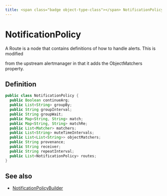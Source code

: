 ```yaml
---
title: <span class="badge object-type-class"></span> NotificationPolicy
---
```

# <span class="badge object-type-class"></span> NotificationPolicy

A Route is a node that contains definitions of how to handle alerts. This is modified

from the upstream alertmanager in that it adds the ObjectMatchers property.

## Definition

```java
public class NotificationPolicy {
  public Boolean continueArg;
  public List<String> groupBy;
  public String groupInterval;
  public String groupWait;
  public Map<String, String> match;
  public Map<String, String> matchRe;
  public List<Matcher> matchers;
  public List<String> muteTimeIntervals;
  public List<List<String>> objectMatchers;
  public String provenance;
  public String receiver;
  public String repeatInterval;
  public List<NotificationPolicy> routes;
}
```
## See also

 * <span class="badge builder"></span> [NotificationPolicyBuilder](./builder-NotificationPolicyBuilder.md)
